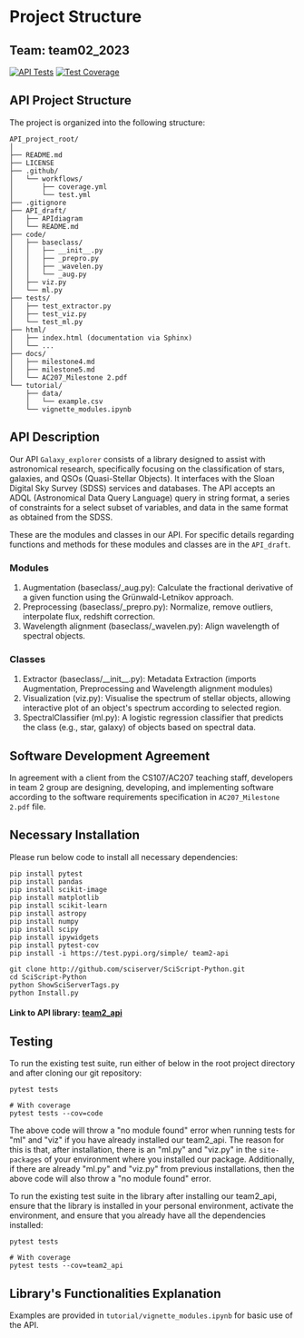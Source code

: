 # Project Structure 


## Team: team02_2023

[![API Tests](https://code.harvard.edu/CS107/team02_2023/actions/workflows/test.yml/badge.svg?branch=main)](https://code.harvard.edu/CS107/team02_2023/actions/workflows/test.yml) [![Test Coverage](https://code.harvard.edu/CS107/team02_2023/actions/workflows/coverage.yml/badge.svg?branch=main)](https://code.harvard.edu/CS107/team02_2023/actions/workflows/coverage.yml)

## API Project Structure

The project is organized into the following structure: 

```
API_project_root/
│
├── README.md
├── LICENSE
├── .github/
│   └── workflows/
│       ├── coverage.yml
│       └── test.yml
├── .gitignore
├── API_draft/
│   ├── APIdiagram
│   └── README.md
├── code/
│   ├── baseclass/
│   │   ├── __init__.py
│   │   ├── _prepro.py
│   │   ├── _wavelen.py
│   │   └── _aug.py
│   ├── viz.py
│   └── ml.py
├── tests/
│   ├── test_extractor.py
│   ├── test_viz.py
│   └── test_ml.py
├── html/
│   ├── index.html (documentation via Sphinx)
│   └── ...
├── docs/
│   ├── milestone4.md
│   ├── milestone5.md
│   └── AC207_Milestone 2.pdf
└── tutorial/
    ├── data/
    │   └── example.csv
    └── vignette_modules.ipynb

```

## API Description
Our API `Galaxy_explorer` consists of a library designed to assist with astronomical research, specifically focusing on the classification of stars, galaxies, and QSOs (Quasi-Stellar Objects). It interfaces with the Sloan Digital Sky Survey (SDSS) services and databases. The API accepts an ADQL (Astronomical Data Query Language) query in string format, a series of constraints for a select subset of variables, and data in the same format as obtained from the SDSS.

These are the modules and classes in our API. For specific details regarding functions and methods for these modules and classes are in the `API_draft`. 

### Modules
1. Augmentation (baseclass/_aug.py): Calculate the fractional derivative of a given function using the Grünwald-Letnikov approach.
2. Preprocessing (baseclass/_prepro.py): Normalize, remove outliers, interpolate flux, redshift correction.
3. Wavelength alignment (baseclass/_wavelen.py): Align wavelength of spectral objects.

### Classes
1. Extractor (baseclass/\_\_init\_\_.py): Metadata Extraction (imports Augmentation, Preprocessing and Wavelength alignment modules)
2. Visualization (viz.py): Visualise the spectrum of stellar objects, allowing interactive plot of an object's spectrum according to selected region.
3. SpectralClassifier (ml.py): A logistic regression classifier that predicts the class (e.g., star, galaxy) of objects based on spectral data.


## Software Development Agreement

In agreement with a client from the CS107/AC207 teaching staff, developers in team 2 group are designing, developing, and implementing software according to the software requirements specification in `AC207_Milestone 2.pdf` file. 

## Necessary Installation
Please run below code to install all necessary dependencies:

```
pip install pytest
pip install pandas
pip install scikit-image
pip install matplotlib
pip install scikit-learn
pip install astropy
pip install numpy
pip install scipy
pip install ipywidgets
pip install pytest-cov
pip install -i https://test.pypi.org/simple/ team2-api

git clone http://github.com/sciserver/SciScript-Python.git
cd SciScript-Python
python ShowSciServerTags.py
python Install.py
```

#### Link to API library: [team2_api](https://test.pypi.org/project/team2-api/)

## Testing


To run the existing test suite, run either of below in the root project directory and after cloning our git repository:

```
pytest tests

# With coverage
pytest tests --cov=code
```
The above code will throw a "no module found" error when running tests for "ml" and "viz" if you have already installed our team2_api. The reason for this is that, after installation, there is an "ml.py" and "viz.py" in the `site-packages` of your environment where you installed our package. Additionally, if there are already "ml.py" and "viz.py" from previous installations, then the above code will also throw a "no module found" error.

To run the existing test suite in the library after installing our team2_api, ensure that the library is installed in your personal environment, activate the environment, and ensure that you already have all the dependencies installed:

```
pytest tests

# With coverage
pytest tests --cov=team2_api
```

## Library's Functionalities Explanation
Examples are provided in `tutorial/vignette_modules.ipynb` for basic use of the API. 
